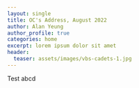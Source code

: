 ```yaml
---
layout: single
title: OC's Address, August 2022
author: Alan Yeung
author_profile: true
categories: home
excerpt: lorem ipsum dolor sit amet
header:
  teaser: assets/images/vbs-cadets-1.jpg
---
```


Test abcd